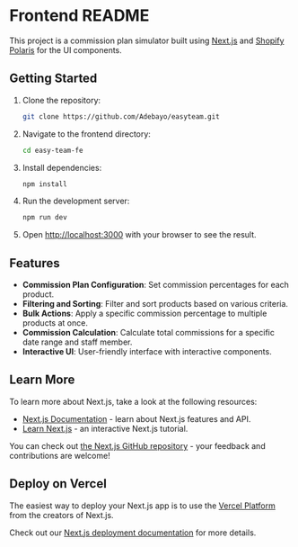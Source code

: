 # Frontend README

This project is a commission plan simulator built using [Next.js](https://nextjs.org/) and [Shopify Polaris](https://polaris.shopify.com/) for the UI components.

## Getting Started

1. Clone the repository:

    ```bash
    git clone https://github.com/Adebayo/easyteam.git
    ```

2. Navigate to the frontend directory:

    ```bash
    cd easy-team-fe
    ```

3. Install dependencies:

    ```bash
    npm install
    ```

4. Run the development server:

    ```bash
    npm run dev
    ```

5. Open [http://localhost:3000](http://localhost:3000) with your browser to see the result.
## Features

- **Commission Plan Configuration**: Set commission percentages for each product.
- **Filtering and Sorting**: Filter and sort products based on various criteria.
- **Bulk Actions**: Apply a specific commission percentage to multiple products at once.
- **Commission Calculation**: Calculate total commissions for a specific date range and staff member.
- **Interactive UI**: User-friendly interface with interactive components.

## Learn More

To learn more about Next.js, take a look at the following resources:

- [Next.js Documentation](https://nextjs.org/docs) - learn about Next.js features and API.
- [Learn Next.js](https://nextjs.org/learn) - an interactive Next.js tutorial.

You can check out [the Next.js GitHub repository](https://github.com/vercel/next.js/) - your feedback and contributions are welcome!

## Deploy on Vercel

The easiest way to deploy your Next.js app is to use the [Vercel Platform](https://vercel.com/new?utm_medium=default-template&filter=next.js&utm_source=create-next-app&utm_campaign=create-next-app-readme) from the creators of Next.js.

Check out our [Next.js deployment documentation](https://nextjs.org/docs/deployment) for more details.
